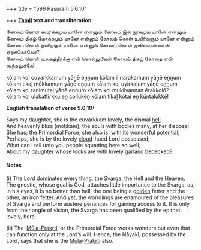 +++
title = "596 Pasuram 5.6.10"

+++
**[Tamil](/definition/tamil#history "show Tamil definitions") text and transliteration:**

கோலம் கொள் சுவர்க்கமும் யானே என்னும் கோலம் இல் நரகமும் யானே என்னும்  
கோலம் திகழ் மோக்கமும் யானே என்னும் கோலம் கொள் உயிர்களும் யானே என்னும்  
கோலம் கொள் தனிமுதல் யானே என்னும் கோலம் கொள் முகில்வண்ணன் ஏறக்கொலோ?  
கோலம் கொள் உலகத்தீர்க்கு என் சொல்லுகேன் கோலம் திகழ் கோதை என் கூந்தலுக்கே!

kōlam koḷ cuvarkkamum yāṉē eṉṉum kōlam il narakamum yāṉē eṉṉum  
kōlam tikaḻ mōkkamum yāṉē eṉṉum kōlam koḷ uyirkaḷum yāṉē eṉṉum  
kōlam koḷ taṉimutal yāṉē eṉṉum kōlam koḷ mukilvaṇṇaṉ ēṟakkolō?  
kōlam koḷ ulakattīrkku eṉ collukēṉ kōlam tikaḻ [kōtai](/definition/kotai#history "show kōtai definitions") eṉ kūntalukkē!

**English translation of verse 5.6.10:**

Says my daughter, she is the cuvarkkam lovely, the dismal [hell](/definition/hell#history "show hell definitions")  
And heavenly bliss (mōkkam); the souls with bodies many, at her disposal  
She has; the Primordial Force, she also is, with its wonderful potential;  
Perhaps, she is by the lovely [cloud](/definition/cloud#history "show cloud definitions")-hued Lord possessed;  
What can I tell unto you people squatting here so well,  
About my daughter whose locks are with lovely garland bedecked?

#### Notes

\(i\) The Lord dominates every thing, the [Svarga](/definition/svarga#vaishnavism "show Svarga definitions"), the Hell and the [Heaven](/definition/heaven#history "show Heaven definitions"). The gnostic, whose goal is God, attaches little importance to the Svarga, as, in his eyes, it is no better than hell, the one being a [golden](/definition/gold#history "show golden definitions") fetter and the other, an iron fetter. And yet, the worldlings are enamoured of the pleasures of Svarga and perform austere penances for gaining access to it. It is only from their angle of vision, the Svarga has been qualified by the epithet, lovely, here.

\(ii\) The ‘[Mūla-Prakṛti](/definition/mulaprakriti#history "show Mūla-Prakṛti definitions"), or the Primordial Force works wonders but even that can function only at the Lord’s will. Hence, the Nāyakī, possessed by the Lord, says that she is the [Mūla](/definition/mula#history "show Mūla definitions")-[Prakṛti](/definition/prakriti#vaishnavism "show Prakṛti definitions") also.


